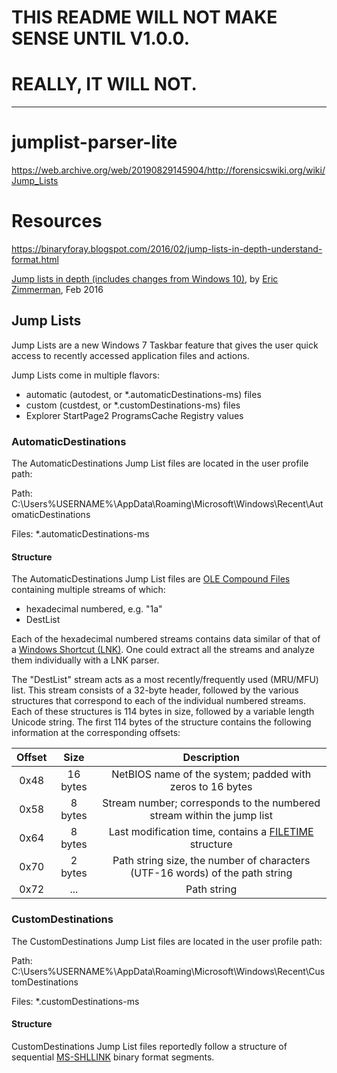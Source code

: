 # THIS README WILL NOT MAKE SENSE UNTIL V1.0.0. 

# REALLY, IT WILL NOT. 

-------------------------------------


# jumplist-parser-lite

https://web.archive.org/web/20190829145904/http://forensicswiki.org/wiki/Jump_Lists



# Resources

https://binaryforay.blogspot.com/2016/02/jump-lists-in-depth-understand-format.html

[Jump lists in depth (includes changes from Windows 10)](https://web.archive.org/web/20190829145904/http://binaryforay.blogspot.com/2016/02/jump-lists-in-depth-understand-format.html), by [Eric Zimmerman](https://web.archive.org/web/20190829145904/http://forensicswiki.org/wiki/Eric_Zimmerman), Feb 2016



## Jump Lists

Jump Lists are a new Windows 7 Taskbar feature that gives the user quick access to recently accessed application files and actions.

Jump Lists come in multiple flavors:

- automatic (autodest, or *.automaticDestinations-ms) files
- custom (custdest, or *.customDestinations-ms) files
- Explorer StartPage2 ProgramsCache Registry values

### AutomaticDestinations

The AutomaticDestinations Jump List files are located in the user profile path:

Path: C:\Users\%USERNAME%\AppData\Roaming\Microsoft\Windows\Recent\AutomaticDestinations

Files: *.automaticDestinations-ms

#### Structure

The AutomaticDestinations Jump List files are [OLE Compound Files](https://web.archive.org/web/20190829145904/http://forensicswiki.org/wiki/OLE_Compound_File) containing multiple streams of which:

- hexadecimal numbered, e.g. "1a"
- DestList

Each of the hexadecimal numbered streams contains data similar of that of a [Windows Shortcut (LNK)](https://web.archive.org/web/20190829145904/http://forensicswiki.org/wiki/LNK). One could extract all the streams and analyze them individually with a LNK parser.

The "DestList" stream acts as a most recently/frequently used (MRU/MFU) list. This stream consists of a 32-byte header, followed by the various structures that correspond to each of the individual numbered streams. Each of these structures is 114 bytes in size, followed by a variable length Unicode string. The first 114 bytes of the structure contains the following information at the corresponding offsets:

| Offset |   Size   |                         Description                          |
| :----: | :------: | :----------------------------------------------------------: |
|  0x48  | 16 bytes |  NetBIOS name of the system; padded with zeros to 16 bytes   |
|  0x58  | 8 bytes  | Stream number; corresponds to the numbered stream within the jump list |
|  0x64  | 8 bytes  | Last modification time, contains a [FILETIME](https://web.archive.org/web/20190829145904/http://msdn2.microsoft.com/en-us/library/ms724284.aspx) structure |
|  0x70  | 2 bytes  | Path string size, the number of characters (UTF-16 words) of the path string |
|  0x72  |   ...    |                         Path string                          |

### CustomDestinations

The CustomDestinations Jump List files are located in the user profile path:

Path: C:\Users\%USERNAME%\AppData\Roaming\Microsoft\Windows\Recent\CustomDestinations

Files: *.customDestinations-ms

#### Structure

CustomDestinations Jump List files reportedly follow a structure of sequential [MS-SHLLINK](https://web.archive.org/web/20190829145904/http://msdn.microsoft.com/en-us/library/dd871305(v=prot.13).aspx:) binary format segments.